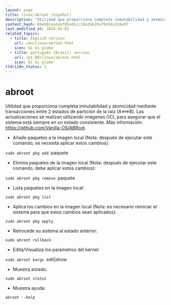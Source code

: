 ```yaml
---
layout: page
title: linux/abroot (español)
description: "Utilidad que proporciona completa inmutabilidad y atomicidad mediante transacciones entre 2 estados de partición de la raíz (A⟺B)."
content_hash: 04eb8cea2ebf05a41cc18a26619a7943dcd18e87
last_modified_at: 2024-01-02
related_topics:
  - title: English version
    url: /en/linux/abroot.html
    icon: bi bi-globe
  - title: português (Brasil) version
    url: /pt_BR/linux/abroot.html
    icon: bi bi-globe
tldri18n_status: 2
---
```

# abroot

Utilidad que proporciona completa inmutabilidad y atomicidad mediante transacciones entre 2 estados de partición de la raíz (A⟺B).
Las actualizaciones se realizan utilizando imágenes OCI, para asegurar que el sistema está siempre en un estado consistente.
Más información: <https://github.com/Vanilla-OS/ABRoot>.

- Añade paquetes a la imagen local (Nota: después de ejecutar este comando, se necesita aplicar estos cambios):

`sudo abroot pkg add `<span class="tldr-var badge badge-pill bg-dark-lm bg-white-dm text-white-lm text-dark-dm font-weight-bold">paquete</span>

- Elimina paquetes de la imagen local (Nota: después de ejecutar este comando, debe aplicar estos cambios):

`sudo abroot pkg remove `<span class="tldr-var badge badge-pill bg-dark-lm bg-white-dm text-white-lm text-dark-dm font-weight-bold">paquete</span>

- Lista paquetes en la imagen local:

`sudo abroot pkg list`

- Aplica los cambios en la imagen local (Nota: es necesario reiniciar el sistema para que estos cambios sean aplicados):

`sudo abroot pkg apply`

- Retrocede su sistema al estado anterior:

`sudo abroot rollback`

- Edita/Visualiza los parámetros del kernel:

`sudo abroot kargs `<span class="tldr-var badge badge-pill bg-dark-lm bg-white-dm text-white-lm text-dark-dm font-weight-bold">edit|show</span>

- Muestra estado:

`sudo abroot status`

- Muestra ayuda:

`abroot --help`
